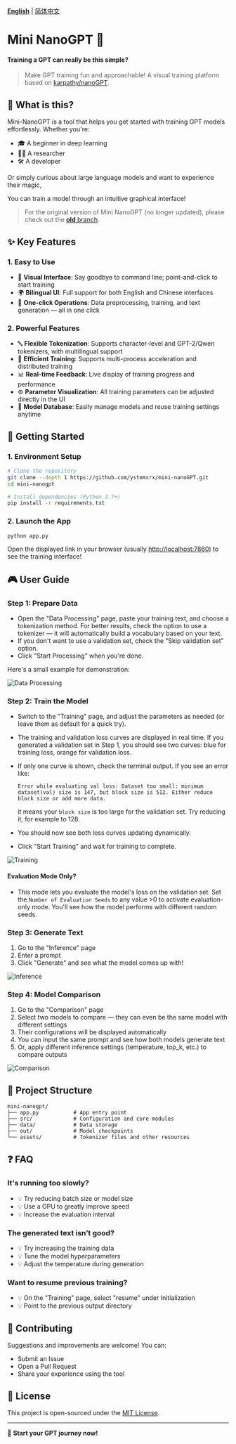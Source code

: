 [**English**](https://github.com/ystemsrx/mini-nanoGPT) | [简体中文](README.zh.md)

# Mini NanoGPT 🚀

#### Training a GPT can really be this simple?

> Make GPT training fun and approachable! A visual training platform based on [karpathy/nanoGPT](https://github.com/karpathy/nanoGPT).

## 📖 What is this?

Mini-NanoGPT is a tool that helps you get started with training GPT models effortlessly. Whether you're:

* 🎓 A beginner in deep learning
* 👨‍🔬 A researcher
* 🛠️ A developer

Or simply curious about large language models and want to experience their magic,

You can train a model through an intuitive graphical interface!

> For the original version of Mini NanoGPT (no longer updated), please check out the [**old** branch](https://github.com/ystemsrx/mini-nanoGPT/tree/old).

## ✨ Key Features

### 1. Easy to Use

* 📱 **Visual Interface**: Say goodbye to command line; point-and-click to start training
* 🌍 **Bilingual UI**: Full support for both English and Chinese interfaces
* 🎯 **One-click Operations**: Data preprocessing, training, and text generation — all in one click

### 2. Powerful Features

* 🔤 **Flexible Tokenization**: Supports character-level and GPT-2/Qwen tokenizers, with multilingual support
* 🚄 **Efficient Training**: Supports multi-process acceleration and distributed training
* 📊 **Real-time Feedback**: Live display of training progress and performance
* ⚙️ **Parameter Visualization**: All training parameters can be adjusted directly in the UI
* 🧩 **Model Database**: Easily manage models and reuse training settings anytime

## 🚀 Getting Started

### 1. Environment Setup

```bash
# Clone the repository
git clone --depth 1 https://github.com/ystemsrx/mini-nanoGPT.git
cd mini-nanogpt

# Install dependencies (Python 3.7+)
pip install -r requirements.txt
```

### 2. Launch the App

```bash
python app.py
```

Open the displayed link in your browser (usually [http://localhost:7860](http://localhost:7860)) to see the training interface!

## 🎮 User Guide

### Step 1: Prepare Data

* Open the "Data Processing" page, paste your training text, and choose a tokenization method. For better results, check the option to use a tokenizer — it will automatically build a vocabulary based on your text.
* If you don't want to use a validation set, check the "Skip validation set" option.
* Click "Start Processing" when you're done.

Here's a small example for demonstration:

![Data Processing](https://github.com/ystemsrx/mini-nanoGPT/blob/master/assets/en_data_process.png?raw=true)

### Step 2: Train the Model

* Switch to the "Training" page, and adjust the parameters as needed (or leave them as default for a quick try).
* The training and validation loss curves are displayed in real time. If you generated a validation set in Step 1, you should see two curves: blue for training loss, orange for validation loss.
* If only one curve is shown, check the terminal output. If you see an error like:

  ```
  Error while evaluating val loss: Dataset too small: minimum dataset(val) size is 147, but block size is 512. Either reduce block size or add more data.
  ```

  it means your `block size` is too large for the validation set. Try reducing it, for example to 128.
* You should now see both loss curves updating dynamically.
* Click "Start Training" and wait for training to complete.

![Training](https://github.com/ystemsrx/mini-nanoGPT/blob/master/assets/en_train.png?raw=true)

#### Evaluation Mode Only?

* This mode lets you evaluate the model's loss on the validation set. Set the `Number of Evaluation Seeds` to any value >0 to activate evaluation-only mode. You'll see how the model performs with different random seeds.

### Step 3: Generate Text

1. Go to the "Inference" page
2. Enter a prompt
3. Click "Generate" and see what the model comes up with!

![Inference](https://github.com/ystemsrx/mini-nanoGPT/blob/master/assets/en_inference.png?raw=true)

### Step 4: Model Comparison

1. Go to the "Comparison" page
2. Select two models to compare — they can even be the same model with different settings
3. Their configurations will be displayed automatically
4. You can input the same prompt and see how both models generate text
5. Or, apply different inference settings (temperature, top\_k, etc.) to compare outputs

![Comparison](https://github.com/ystemsrx/mini-nanoGPT/blob/master/assets/en_comparison.png?raw=true)

## 📁 Project Structure

```
mini-nanogpt/
├── app.py           # App entry point
├── src/             # Configuration and core modules
├── data/            # Data storage
├── out/             # Model checkpoints
└── assets/          # Tokenizer files and other resources
```

## ❓ FAQ

### It's running too slowly?

* 💡 Try reducing batch size or model size
* 💡 Use a GPU to greatly improve speed
* 💡 Increase the evaluation interval

### The generated text isn’t good?

* 💡 Try increasing the training data
* 💡 Tune the model hyperparameters
* 💡 Adjust the temperature during generation

### Want to resume previous training?

* 💡 On the "Training" page, select "resume" under Initialization
* 💡 Point to the previous output directory

## 🤝 Contributing

Suggestions and improvements are welcome! You can:

* Submit an Issue
* Open a Pull Request
* Share your experience using the tool

## 📝 License

This project is open-sourced under the [MIT License](LICENSE).

---

🎉 **Start your GPT journey now!**
